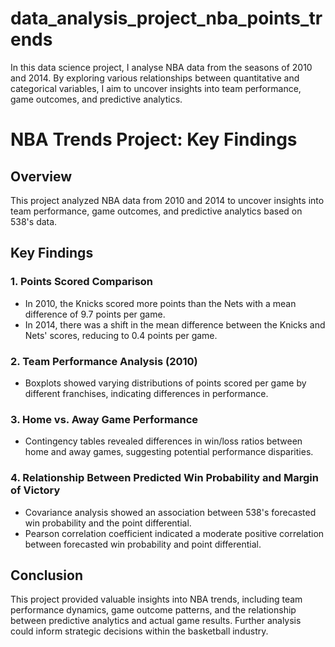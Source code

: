 # data_analysis_project_nba_points_trends
 In this data science project, I analyse NBA data from the seasons of 2010 and 2014. By exploring various relationships between quantitative and categorical variables, I aim to uncover insights into team performance, game outcomes, and predictive analytics.

# NBA Trends Project: Key Findings

## Overview
This project analyzed NBA data from 2010 and 2014 to uncover insights into team performance, game outcomes, and predictive analytics based on 538's data.

## Key Findings

### 1. Points Scored Comparison
- In 2010, the Knicks scored more points than the Nets with a mean difference of 9.7 points per game.
- In 2014, there was a shift in the mean difference between the Knicks and Nets' scores, reducing to 0.4 points per game.

### 2. Team Performance Analysis (2010)
- Boxplots showed varying distributions of points scored per game by different franchises, indicating differences in performance.

### 3. Home vs. Away Game Performance
- Contingency tables revealed differences in win/loss ratios between home and away games, suggesting potential performance disparities.

### 4. Relationship Between Predicted Win Probability and Margin of Victory
- Covariance analysis showed an association between 538's forecasted win probability and the point differential.
- Pearson correlation coefficient indicated a moderate positive correlation between forecasted win probability and point differential.

## Conclusion
This project provided valuable insights into NBA trends, including team performance dynamics, game outcome patterns, and the relationship between predictive analytics and actual game results. Further analysis could inform strategic decisions within the basketball industry.
